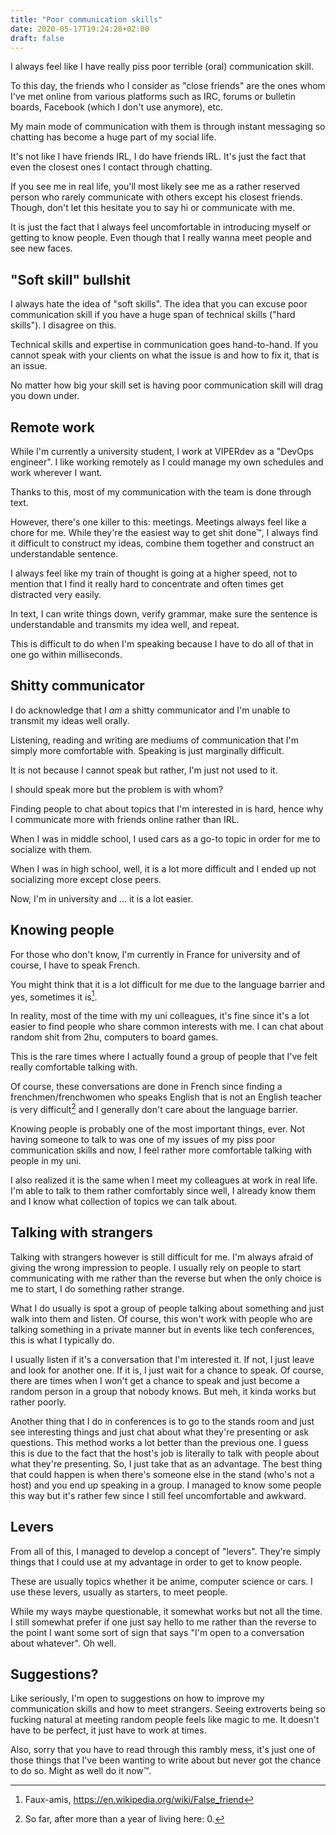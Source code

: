 ```yaml
---
title: "Poor communication skills"
date: 2020-05-17T19:24:28+02:00
draft: false
---
```


I always feel like I have really piss poor terrible (oral) communication skill.

To this day, the friends who I consider as "close friends" are the ones whom
I've met online from various platforms such as IRC, forums or bulletin boards,
Facebook (which I don't use anymore), etc.

My main mode of communication with them is through instant messaging so chatting
has become a huge part of my social life.

It's not like I have friends IRL, I do have friends IRL. It's just the fact that
even the closest ones I contact through chatting.

If you see me in real life, you'll most likely see me as a rather reserved
person who rarely communicate with others except his closest friends. Though,
don't let this hesitate you to say hi or communicate with me.

It is just the fact that I always feel uncomfortable in introducing myself or
getting to know people. Even though that I really wanna meet people and see new
faces.

## "Soft skill" bullshit

I always hate the idea of "soft skills". The idea that you can excuse poor
communication skill if you have a huge span of technical skills ("hard skills").
I disagree on this.

Technical skills and expertise in communication goes hand-to-hand. If you cannot
speak with your clients on what the issue is and how to fix it, that is an
issue.

No matter how big your skill set is having poor communication skill will drag
you down under.

## Remote work

While I'm currently a university student, I work at VIPERdev as a "DevOps
engineer". I like working remotely as I could manage my own schedules and work
wherever I want.

Thanks to this, most of my communication with the team is done through text.

However, there's one killer to this: meetings. Meetings always feel like a chore
for me. While they're the easiest way to get shit done™, I always find it
difficult to construct my ideas, combine them together and construct an
understandable sentence.

I always feel like my train of thought is going at a higher speed, not to
mention that I find it really hard to concentrate and often times get distracted
very easily.

In text, I can write things down, verify grammar, make sure the sentence is
understandable and transmits my idea well, and repeat.

This is difficult to do when I'm speaking because I have to do all of that in
one go within milliseconds.

## Shitty communicator

I do acknowledge that I *am* a shitty communicator and I'm unable to transmit my
ideas well orally.

Listening, reading and writing are mediums of communication that I'm simply more
comfortable with. Speaking is just marginally difficult.

It is not because I cannot speak but rather, I'm just not used to it.

I should speak more but the problem is with whom?

Finding people to chat about topics that I'm interested in is hard, hence why I
communicate more with friends online rather than IRL.

When I was in middle school, I used cars as a go-to topic in order for me to
socialize with them.

When I was in high school, well, it is a lot more difficult and I ended up not
socializing more except close peers.

Now, I'm in university and ... it is a lot easier.

## Knowing people

For those who don't know, I'm currently in France for university and of course,
I have to speak French.

You might think that it is a lot difficult for me due to the language barrier
and yes, sometimes it is[^1].

In reality, most of the time with my uni colleagues, it's fine since it's a lot
easier to find people who share common interests with me. I can chat about
random shit from 2hu, computers to board games.

This is the rare times where I actually found a group of people that I've felt
really comfortable talking with.

Of course, these conversations are done in French since finding a
frenchmen/frenchwomen who speaks English that is not an English teacher
is very difficult[^2] and I generally don't care about the language barrier.

Knowing people is probably one of the most important things, ever. Not having
someone to talk to was one of my issues of my piss poor communication skills and
now, I feel rather more comfortable talking with people in my uni.

I also realized it is the same when I meet my colleagues at work in real life.
I'm able to talk to them rather comfortably since well, I already know them and
I know what collection of topics we can talk about.

## Talking with strangers

Talking with strangers however is still difficult for me. I'm always afraid of
giving the wrong impression to people. I usually rely on people to start
communicating with me rather than the reverse but when the only choice is me to
start, I do something rather strange.

What I do usually is spot a group of people talking about something and just
walk into them and listen. Of course, this won't work with people who are
talking something in a private manner but in events like tech conferences, this
is what I typically do.

I usually listen if it's a conversation that I'm interested it. If not, I just
leave and look for another one. If it is, I just wait for a chance to speak. Of
course, there are times when I won't get a chance to speak and just become a
random person in a group that nobody knows. But meh, it kinda works but rather
poorly.

Another thing that I do in conferences is to go to the stands room and just see
interesting things and just chat about what they're presenting or ask questions.
This method works a lot better than the previous one. I guess this is due to the
fact that the host's job is literally to talk with people about what they're
presenting. So, I just take that as an advantage. The best thing that could
happen is when there's someone else in the stand (who's not a host) and you end
up speaking in a group. I managed to know some people this way but it's rather
few since I still feel uncomfortable and awkward.

## Levers

From all of this, I managed to develop a concept of "levers". They're simply
things that I could use at my advantage in order to get to know people.

These are usually topics whether it be anime, computer science or cars. I use
these levers, usually as starters, to meet people.

While my ways maybe questionable, it somewhat works but not all the time. I
still somewhat prefer if one just say hello to me rather than the reverse to the
point I want some sort of sign that says "I'm open to a conversation about
whatever". Oh well.

## Suggestions?

Like seriously, I'm open to suggestions on how to improve my communication
skills and how to meet strangers. Seeing extroverts being so fucking natural at
meeting random people feels like magic to me. It doesn't have to be perfect, it
just have to work at times.

Also, sorry that you have to read through this rambly mess, it's just one of
those things that I've been wanting to write about but never got the chance to
do so. Might as well do it now™.

[^1]: Faux-amis, https://en.wikipedia.org/wiki/False_friend
[^2]: So far, after more than a year of living here: 0.
